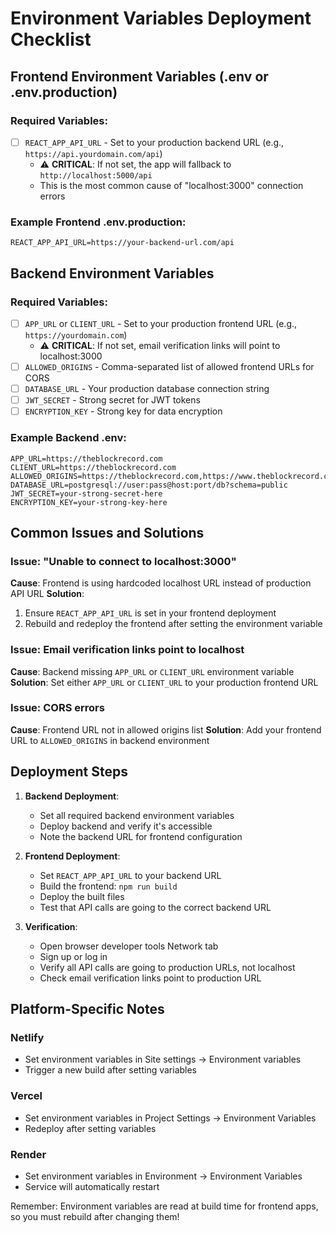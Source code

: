 # Environment Variables Deployment Checklist

## Frontend Environment Variables (.env or .env.production)

### Required Variables:
- [ ] `REACT_APP_API_URL` - Set to your production backend URL (e.g., `https://api.yourdomain.com/api`)
  - ⚠️ **CRITICAL**: If not set, the app will fallback to `http://localhost:5000/api`
  - This is the most common cause of "localhost:3000" connection errors

### Example Frontend .env.production:
```
REACT_APP_API_URL=https://your-backend-url.com/api
```

## Backend Environment Variables

### Required Variables:
- [ ] `APP_URL` or `CLIENT_URL` - Set to your production frontend URL (e.g., `https://yourdomain.com`)
  - ⚠️ **CRITICAL**: If not set, email verification links will point to localhost:3000
- [ ] `ALLOWED_ORIGINS` - Comma-separated list of allowed frontend URLs for CORS
- [ ] `DATABASE_URL` - Your production database connection string
- [ ] `JWT_SECRET` - Strong secret for JWT tokens
- [ ] `ENCRYPTION_KEY` - Strong key for data encryption

### Example Backend .env:
```
APP_URL=https://theblockrecord.com
CLIENT_URL=https://theblockrecord.com
ALLOWED_ORIGINS=https://theblockrecord.com,https://www.theblockrecord.com
DATABASE_URL=postgresql://user:pass@host:port/db?schema=public
JWT_SECRET=your-strong-secret-here
ENCRYPTION_KEY=your-strong-key-here
```

## Common Issues and Solutions

### Issue: "Unable to connect to localhost:3000"
**Cause**: Frontend is using hardcoded localhost URL instead of production API URL
**Solution**: 
1. Ensure `REACT_APP_API_URL` is set in your frontend deployment
2. Rebuild and redeploy the frontend after setting the environment variable

### Issue: Email verification links point to localhost
**Cause**: Backend missing `APP_URL` or `CLIENT_URL` environment variable
**Solution**: Set either `APP_URL` or `CLIENT_URL` to your production frontend URL

### Issue: CORS errors
**Cause**: Frontend URL not in allowed origins list
**Solution**: Add your frontend URL to `ALLOWED_ORIGINS` in backend environment

## Deployment Steps

1. **Backend Deployment**:
   - Set all required backend environment variables
   - Deploy backend and verify it's accessible
   - Note the backend URL for frontend configuration

2. **Frontend Deployment**:
   - Set `REACT_APP_API_URL` to your backend URL
   - Build the frontend: `npm run build`
   - Deploy the built files
   - Test that API calls are going to the correct backend URL

3. **Verification**:
   - Open browser developer tools Network tab
   - Sign up or log in
   - Verify all API calls are going to production URLs, not localhost
   - Check email verification links point to production URL

## Platform-Specific Notes

### Netlify
- Set environment variables in Site settings → Environment variables
- Trigger a new build after setting variables

### Vercel
- Set environment variables in Project Settings → Environment Variables
- Redeploy after setting variables

### Render
- Set environment variables in Environment → Environment Variables
- Service will automatically restart

Remember: Environment variables are read at build time for frontend apps, so you must rebuild after changing them!